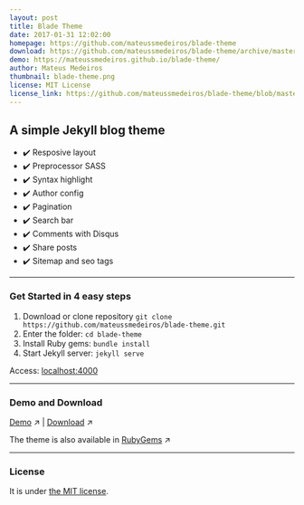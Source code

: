 ```yaml
---
layout: post
title: Blade Theme
date: 2017-01-31 12:02:00
homepage: https://github.com/mateussmedeiros/blade-theme
download: https://github.com/mateussmedeiros/blade-theme/archive/master.zip
demo: https://mateussmedeiros.github.io/blade-theme/
author: Mateus Medeiros
thumbnail: blade-theme.png
license: MIT License
license_link: https://github.com/mateussmedeiros/blade-theme/blob/master/LICENSE
---
```


## A simple Jekyll blog theme

* :heavy_check_mark: Resposive layout
* :heavy_check_mark: Preprocessor SASS
* :heavy_check_mark: Syntax highlight
* :heavy_check_mark: Author config
* :heavy_check_mark: Pagination
* :heavy_check_mark: Search bar
* :heavy_check_mark: Comments with Disqus
* :heavy_check_mark: Share posts
* :heavy_check_mark: Sitemap and seo tags

-----

### Get Started in 4 easy steps

1. Download or clone repository `git clone https://github.com/mateussmedeiros/blade-theme.git`
2. Enter the folder: `cd blade-theme`
3. Install Ruby gems: `bundle install`
4. Start Jekyll server: `jekyll serve`

Access: [localhost:4000](http://localhost:4000)

-----

### Demo and Download

[Demo](http://mateussmedeiros.github.io/blade-theme/) :arrow_upper_right: |
[Download](https://github.com/mateussmedeiros/blade-theme/archive/master.zip) :arrow_upper_right:

The theme is also available in [RubyGems](https://rubygems.org/gems/blade-theme) :arrow_upper_right:

-----

### License

It is under [the MIT license](/LICENSE).
